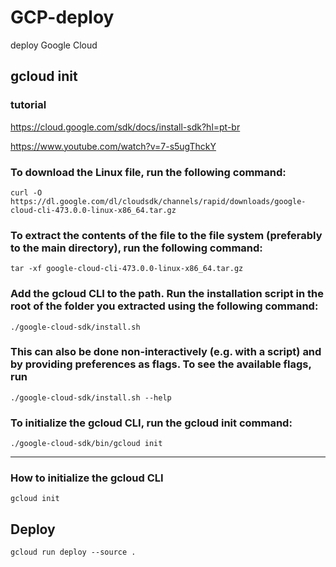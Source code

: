 # GCP-deploy
deploy Google Cloud

## gcloud init

### tutorial

https://cloud.google.com/sdk/docs/install-sdk?hl=pt-br

https://www.youtube.com/watch?v=7-s5ugThckY


### To download the Linux file, run the following command:

    curl -O https://dl.google.com/dl/cloudsdk/channels/rapid/downloads/google-cloud-cli-473.0.0-linux-x86_64.tar.gz

### To extract the contents of the file to the file system (preferably to the main directory), run the following command: 

    tar -xf google-cloud-cli-473.0.0-linux-x86_64.tar.gz

### Add the gcloud CLI to the path. Run the installation script in the root of the folder you extracted using the following command: 

    ./google-cloud-sdk/install.sh

### This can also be done non-interactively (e.g. with a script) and by providing preferences as flags. To see the available flags, run

    ./google-cloud-sdk/install.sh --help

###  To initialize the gcloud CLI, run the gcloud init command: 

    ./google-cloud-sdk/bin/gcloud init

----------

### How to initialize the gcloud CLI

    gcloud init

## Deploy

    gcloud run deploy --source .





    
